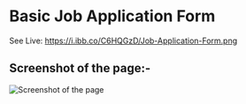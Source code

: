 # Basic Job Application Form

See Live: https://i.ibb.co/C6HQGzD/Job-Application-Form.png

## Screenshot of the page:-

![Screenshot of the page](https://i.ibb.co/C6HQGzD/Job-Application-Form.png)
